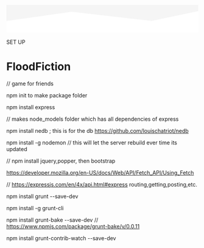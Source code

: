 ![](public/Border2.png)

SET UP 
# FloodFiction
//  game for friends


npm init to make package folder

npm install express 

//  makes node_models folder which has all dependencies of express

npm install nedb ; this is for the db https://github.com/louischatriot/nedb

npm install -g nodemon // this will let the server rebuild ever time its updated

//  npm install jquery,popper, then bootstrap

https://developer.mozilla.org/en-US/docs/Web/API/Fetch_API/Using_Fetch 

//  https://expressjs.com/en/4x/api.html#express routing,getting,posting,etc.


npm install grunt --save-dev

npm install -g grunt-cli 

npm install grunt-bake --save-dev   // https://www.npmjs.com/package/grunt-bake/v/0.0.11

npm install grunt-contrib-watch --save-dev

